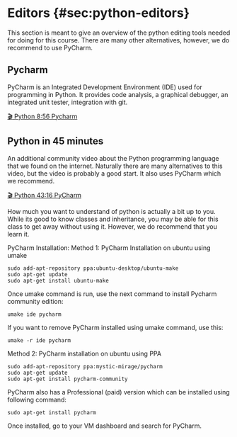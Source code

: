 # Editors {#sec:python-editors}

This section is meant to give an overview of the python editing tools
needed for doing for this course. There are many other alternatives,
however, we do recommend to use PyCharm.

## Pycharm

PyCharm is an Integrated Development Environment (IDE) used for
programming in Python. It provides code analysis, a graphical debugger,
an integrated unit tester, integration with git.

[:clapper: Python 8:56 Pycharm](https://youtu.be/X8ZpbZweJcw)

## Python in 45 minutes

An additional community video about the Python programming language that
we found on the internet. Naturally there are many alternatives to this
video, but the video is probably a good start. It also uses PyCharm
which we recommend.

[:clapper: Python 43:16 PyCharm](https://www.youtube.com/watch?v=N4mEzFDjqtA)

How much you want to understand of python is actually a bit up to you.
While its good to know classes and inheritance, you may be able for this
class to get away without using it. However, we do recommend that you
learn it.

PyCharm Installation:
Method 1: PyCharm Installation on ubuntu using umake

    sudo add-apt-repository ppa:ubuntu-desktop/ubuntu-make
    sudo apt-get update
    sudo apt-get install ubuntu-make

Once umake command is run, use the next command to install Pycharm community edition:

    umake ide pycharm
    
If you want to remove PyCharm installed using umake command, use this:

    umake -r ide pycharm
    
Method 2: PyCharm installation on ubuntu using PPA

    sudo add-apt-repository ppa:mystic-mirage/pycharm
    sudo apt-get update
    sudo apt-get install pycharm-community
    
PyCharm also has a Professional (paid) version which can be installed using following command:

    sudo apt-get install pycharm
    
Once installed, go to your VM dashboard and search for PyCharm.
